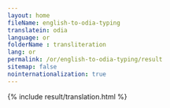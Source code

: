 ```yaml
--- 
layout: home 
fileName: english-to-odia-typing
translatein: odia
language: or
folderName : transliteration
lang: or
permalink: /or/english-to-odia-typing/result
sitemap: false
nointernationalization: true
---
```

{% include result/translation.html %}

<script src="/js/result/translator.js" data-foldername="{{page.folderName}}" data-lang="{{page.lang}}"></script>